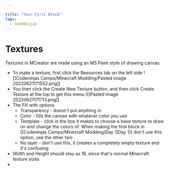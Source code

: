 ```yaml
---

title: "Your First Block"
tags:
  - CodeNinjas
---
```

# Textures
Textures in MCreator are made using an MS Paint style of drawing canvas.

- To make a texture, first click the Resources tab on the left side ![[Codeninjas Camps/Minecraft Modding/Pasted image 20220621171552.png]]
- You then click the Create New Texture button, and then click Create Texture at the top to get this menu ![[Pasted image 20220621171713.png]]
- The Fill with options
	- Transparency - doesn't put anything in
	- Color - fills the canvas with whatever color you use
	- Template - click in the box it makes to choose a base texture to draw on and change the colors of. When making the first block in [[Codeninjas Camps/Minecraft Modding/Day 1|Day 1]] don't use this option, use the other two
	- No layer - don't use this, it creates a completely empty texture and it's confusing
- Width and Height should stay as 16, since that's normal Minecraft texture sizes
- 